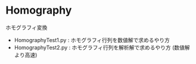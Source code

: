 # Homography
ホモグラフィ変換

- HomographyTest1.py : ホモグラフィ行列を数値解で求めるやり方
- HomographyTest2.py : ホモグラフィ行列を解析解で求めるやり方 (数値解より高速)

